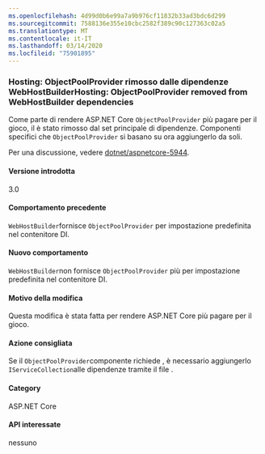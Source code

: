 ```yaml
---
ms.openlocfilehash: 4d99d0b6e99a7a9b976cf11832b33ad3bdc6d299
ms.sourcegitcommit: 7588136e355e10cbc2582f389c90c127363c02a5
ms.translationtype: MT
ms.contentlocale: it-IT
ms.lasthandoff: 03/14/2020
ms.locfileid: "75901895"
---
```

### <a name="hosting-objectpoolprovider-removed-from-webhostbuilder-dependencies"></a>Hosting: ObjectPoolProvider rimosso dalle dipendenze WebHostBuilderHosting: ObjectPoolProvider removed from WebHostBuilder dependencies

Come parte di rendere ASP.NET Core `ObjectPoolProvider` più pagare per il gioco, il è stato rimosso dal set principale di dipendenze. Componenti specifici che `ObjectPoolProvider` si basano su ora aggiungerlo da soli.

Per una discussione, vedere [dotnet/aspnetcore-5944](https://github.com/dotnet/aspnetcore/issues/5944).

#### <a name="version-introduced"></a>Versione introdotta

3.0

#### <a name="old-behavior"></a>Comportamento precedente

`WebHostBuilder`fornisce `ObjectPoolProvider` per impostazione predefinita nel contenitore DI.

#### <a name="new-behavior"></a>Nuovo comportamento

`WebHostBuilder`non fornisce `ObjectPoolProvider` più per impostazione predefinita nel contenitore DI.

#### <a name="reason-for-change"></a>Motivo della modifica

Questa modifica è stata fatta per rendere ASP.NET Core più pagare per il gioco.

#### <a name="recommended-action"></a>Azione consigliata

Se il `ObjectPoolProvider`componente richiede , è necessario aggiungerlo `IServiceCollection`alle dipendenze tramite il file .

#### <a name="category"></a>Category

ASP.NET Core

#### <a name="affected-apis"></a>API interessate

nessuno

<!-- 

#### Affected APIs

Not detectable via API analysis

-->
